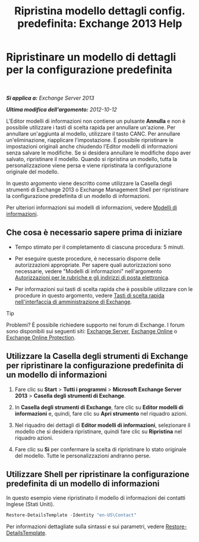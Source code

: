 ﻿---
title: 'Ripristina modello dettagli config. predefinita: Exchange 2013 Help'
TOCTitle: Ripristinare un modello di dettagli per la configurazione predefinita
ms:assetid: 84c5f49b-614d-4f0e-8701-0979a2eb90bf
ms:mtpsurl: https://technet.microsoft.com/it-it/library/Bb232102(v=EXCHG.150)
ms:contentKeyID: 50481086
ms.date: 05/22/2018
mtps_version: v=EXCHG.150
ms.translationtype: MT
---

# Ripristinare un modello di dettagli per la configurazione predefinita

 

_**Si applica a:** Exchange Server 2013_

_**Ultima modifica dell'argomento:** 2012-10-12_

L'Editor modelli di informazioni non contiene un pulsante **Annulla** e non è possibile utilizzare i tasti di scelta rapida per annullare un'azione. Per annullare un'aggiunta al modello, utilizzare il tasto CANC. Per annullare un'eliminazione, riapplicare l'impostazione. È possibile ripristinare le impostazioni originali anche chiudendo l'Editor modelli di informazioni senza salvare le modifiche. Se si desidera annullare le modifiche dopo aver salvato, ripristinare il modello. Quando si ripristina un modello, tutta la personalizzazione viene persa e viene ripristinata la configurazione originale del modello.

In questo argomento viene descritto come utilizzare la Casella degli strumenti di Exchange 2013 o Exchange Management Shell per ripristinare la configurazione predefinita di un modello di informazioni.

Per ulteriori informazioni sui modelli di informazioni, vedere [Modelli di informazioni](details-templates-exchange-2013-help.md).

## Che cosa è necessario sapere prima di iniziare

  - Tempo stimato per il completamento di ciascuna procedura: 5 minuti.

  - Per eseguire queste procedure, è necessario disporre delle autorizzazioni appropriate. Per sapere quali autorizzazioni sono necessarie, vedere "Modelli di informazioni" nell'argomento [Autorizzazioni per le rubriche e gli indirizzi di posta elettronica](email-address-and-address-book-permissions-exchange-2013-help.md).

  - Per informazioni sui tasti di scelta rapida che è possibile utilizzare con le procedure in questo argomento, vedere [Tasti di scelta rapida nell'interfaccia di amministrazione di Exchange](keyboard-shortcuts-in-the-exchange-admin-center-exchange-online-protection-help.md).


> [!TIP]
> Problemi? È possibile richiedere supporto nei forum di Exchange. I forum sono disponibili sui seguenti siti: <A href="https://go.microsoft.com/fwlink/p/?linkid=60612">Exchange Server</A>, <A href="https://go.microsoft.com/fwlink/p/?linkid=267542">Exchange Online</A> o <A href="https://go.microsoft.com/fwlink/p/?linkid=285351">Exchange Online Protection</A>.



## Utilizzare la Casella degli strumenti di Exchange per ripristinare la configurazione predefinita di un modello di informazioni

1.  Fare clic su **Start** \> **Tutti i programmi** \> **Microsoft Exchange Server 2013** \> **Casella degli strumenti di Exchange**.

2.  In **Casella degli strumenti di Exchange**, fare clic su **Editor modelli di informazioni** e, quindi, fare clic su **Apri strumento** nel riquadro azioni.

3.  Nel riquadro dei dettagli di **Editor modelli di informazioni**, selezionare il modello che si desidera ripristinare, quindi fare clic su **Ripristina** nel riquadro azioni.

4.  Fare clic su **Sì** per confermare la scelta di ripristinare lo stato originale del modello. Tutte le personalizzazioni andranno perse.

## Utilizzare Shell per ripristinare la configurazione predefinita di un modello di informazioni

In questo esempio viene ripristinato il modello di informazioni dei contatti Inglese (Stati Uniti).

```powershell
Restore-DetailsTemplate -Identity "en-US\Contact"
```

Per informazioni dettagliate sulla sintassi e sui parametri, vedere [Restore-DetailsTemplate](https://technet.microsoft.com/it-it/library/bb125188\(v=exchg.150\)).

